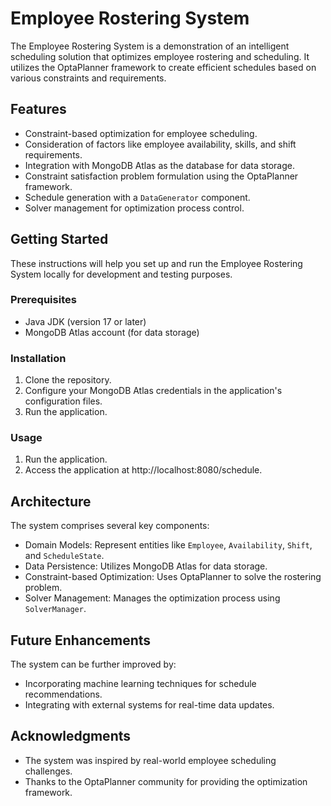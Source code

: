 
# Employee Rostering System

The Employee Rostering System is a demonstration of an intelligent scheduling solution that optimizes employee rostering and scheduling. It utilizes the OptaPlanner framework to create efficient schedules based on various constraints and requirements.

## Features

- Constraint-based optimization for employee scheduling.
- Consideration of factors like employee availability, skills, and shift requirements.
- Integration with MongoDB Atlas as the database for data storage.
- Constraint satisfaction problem formulation using the OptaPlanner framework.
- Schedule generation with a `DataGenerator` component.
- Solver management for optimization process control.

## Getting Started

These instructions will help you set up and run the Employee Rostering System locally for development and testing purposes.

### Prerequisites

- Java JDK (version 17 or later)
- MongoDB Atlas account (for data storage)

### Installation

1. Clone the repository.
2. Configure your MongoDB Atlas credentials in the application's configuration files.
3. Run the application.

### Usage

1. Run the application.
2. Access the application at http://localhost:8080/schedule.

## Architecture

The system comprises several key components:

- Domain Models: Represent entities like `Employee`, `Availability`, `Shift`, and `ScheduleState`.
- Data Persistence: Utilizes MongoDB Atlas for data storage.
- Constraint-based Optimization: Uses OptaPlanner to solve the rostering problem.
- Solver Management: Manages the optimization process using `SolverManager`.

## Future Enhancements

The system can be further improved by:

- Incorporating machine learning techniques for schedule recommendations.
- Integrating with external systems for real-time data updates.


## Acknowledgments

- The system was inspired by real-world employee scheduling challenges.
- Thanks to the OptaPlanner community for providing the optimization framework.
